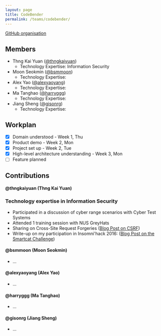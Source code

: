 ```yaml
---
layout: page
title: CodeBender
permalink: /teams/codebender/
---
```

[GitHub organisation](https://github.com/nus-fboa2016-cb)
 
## Members
 - Thng Kai Yuan ([@thngkaiyuan](http://cs3281-2.blogspot.sg/))
   - Technology Expertise: Information Security
 - Moon Seokmin ([@bsmmoon](http://moonmoon3281.blogspot.sg/))
   - Technology Expertise:
 - Alex Yao ([@alexyaoyang](http://alexyy.com/))
   - Technology Expertise:
 - Ma Tanghao ([@harryggg](https://blog.nus.edu.sg/matanghao/))
   - Technology Expertise:
 - Jiang Sheng ([@gisonrg](http://blog.gisonrg.me/))
   - Technology Expertise:

## Workplan

* [x] Domain understood - Week 1, Thu
* [x] Product demo - Week 2, Mon
* [x] Project set up - Week 2, Tue
* [x] High-level architecture understanding - Week 3, Mon
* [ ] Feature planned

## Contributions
 
#### @thngkaiyuan (Thng Kai Yuan)

### Technology expertise in Information Security
 * Participated in a discussion of cyber range scenarios with Cyber Test Systems
 * Attended 1 training session with NUS GreyHats
 * Sharing on Cross-Site Request Forgeries ([Blog Post on CSRF](http://cs3281-2.blogspot.sg/2016/01/cross-site-request-forgeries-csrf.html))
 * Write-up on my participation in Insomni'hack 2016: ([Blog Post on the Smartcat Challenge](http://cs3281-2.blogspot.sg/2016/01/te-insomnihack-2016-teaser-smartcat-web.html))

#### @bsmmoon (Moon Seokmin)
* ...

#### @alexyaoyang (Alex Yao)
* ...

#### @harryggg (Ma Tanghao)
* ...

#### @gisonrg (Jiang Sheng)
* ...
